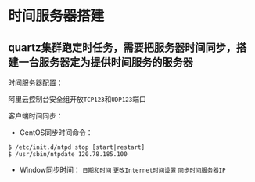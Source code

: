 # 时间服务器搭建
## quartz集群跑定时任务，需要把服务器时间同步，搭建一台服务器定为提供时间服务的服务器

时间服务器配置：

阿里云控制台安全组开放`TCP123`和`UDP123`端口

客户端时间同步：
* CentOS同步时间命令：
```
$ /etc/init.d/ntpd stop [start|restart]
$ /usr/sbin/ntpdate 120.78.185.100
```

* Window同步时间：
`日期和时间`
`更改Internet时间设置`
`同步时间服务器IP`